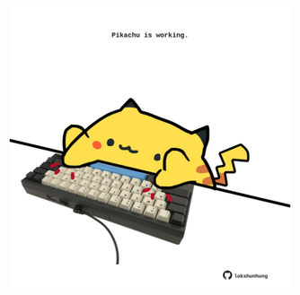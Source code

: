 <!-- built at 15/09/2025, 05:00:30 UTC -->
<p align="center">
  <img width="500" height="500" src="./ReadmeImage.svg">
</p>
